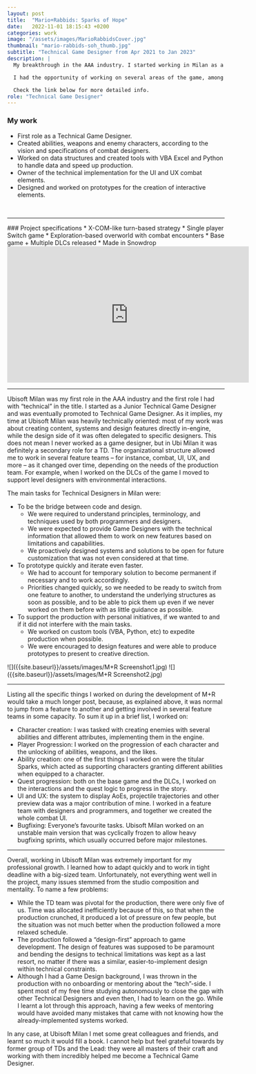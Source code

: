 ```yaml
---
layout: post
title:  "Mario+Rabbids: Sparks of Hope"
date:   2022-11-01 18:15:43 +0200
categories: work
image: "/assets/images/MarioRabbidsCover.jpg"
thumbnail: "mario-rabbids-soh_thumb.jpg"
subtitle: "Technical Game Designer from Apr 2021 to Jan 2023"
description: |
  My breakthrough in the AAA industry. I started working in Milan as a Junior Technical Designer on a Nintendo Switch project, with no onboarding nor mentoring. Because of this, I learnt how to work autonomously as soon as possible, while bearing growing responsibilities throughout the project.

  I had the opportunity of working on several areas of the game, among which character creation and implementation, UI and UX integration, abilities, weapons and more.

  Check the link below for more detailed info.
role: "Technical Game Designer"
---
```

### My work

-	First role as a Technical Game Designer.
-	Created abilities, weapons and enemy characters, according to the vision and specifications of combat designers.
-	Worked on data structures and created tools with VBA Excel and Python to handle data and speed up production.
-	Owner of the technical implementation for the UI and UX combat elements.
-	Designed and worked on prototypes for the creation of interactive elements.

<br>

---

<div class="row">
<div class="col-md-6">
### Project specifications
* X-COM-like turn-based strategy
* Single player Switch game
* Exploration-based overworld with combat encounters
* Base game + Multiple DLCs released
* Made in Snowdrop
</div>
<div class="col-md-6">
<iframe width="560" height="315" src="https://www.youtube.com/embed/vMNBC8lRtvY" title="YouTube video player" frameborder="0" allow="accelerometer; autoplay; clipboard-write; encrypted-media; gyroscope; picture-in-picture" allowfullscreen></iframe>
</div>
</div>

---


<div class="row">
<div class="col-md-6">
Ubisoft Milan was my first role in the AAA industry and the first role I had with “technical” in the title. I started as a Junior Technical Game Designer and was eventually promoted to Technical Game Designer. As it implies, my time at Ubisoft Milan was heavily technically oriented: most of my work was about creating content, systems and design features directly in-engine, while the design side of it was often delegated to specific designers. This does not mean I never worked as a game designer, but in Ubi Milan it was definitely a secondary role for a TD. The organizational structure allowed me to work in several feature teams – for instance, combat, UI, UX, and more – as it changed over time, depending on the needs of the production team. For example, when I worked on the DLCs of the game I moved to support level designers with environmental interactions.

The main tasks for Technical Designers in Milan were:
* To be the bridge between code and design.
    * We were required to understand principles, terminology, and techniques used by both programmers and designers.
    * We were expected to provide  Game Designers with the technical information that allowed them to work on new features based on limitations and capabilities.
    * We proactively designed systems and solutions to be open for future customization that was not even considered at that time.
* To prototype quickly and iterate even faster.
    * We had to account for temporary solution to become permanent if necessary and to work accordingly.
    * Priorities changed quickly, so we needed to be ready to switch from one feature to another, to understand the underlying structures as soon as possible, and to be able to pick them up even if we never worked on them before with as little guidance as possible.
* To support the production with personal initiatives, if we wanted to and if it did not interfere with the main tasks.
    * We worked on custom tools (VBA, Python, etc) to expedite production when possible.
    * We were encouraged to design features and were able to produce prototypes to present to creative direction.
</div>
<div class="col-md-6">
![]({{site.baseurl}}/assets/images/M+R Screenshot1.jpg)
![]({{site.baseurl}}/assets/images/M+R Screenshot2.jpg)
</div>
</div>

---

Listing all the specific things I worked on during the development of M+R would take a much longer post, because, as explained above, it was normal to jump from a feature to another and getting involved in several feature teams in some capacity. To sum it up in a brief list, I worked on:
* Character creation: I was tasked with creating enemies with several abilities and different attributes, implementing them in the engine.
* Player Progression: I worked on the progression of each character and the unlocking of abilities, weapons, and the likes.
* Ability creation: one of the first things I worked on were the titular Sparks, which acted as supporting characters granting different abilities when equipped to a character.
* Quest progression: both on the base game and the DLCs, I worked on the interactions and the quest logic to progress in the story.
* UI and UX: the system to display AoEs, projectile trajectories and other preview data was a major contribution of mine. I worked in a feature team with designers and programmers, and together we created the whole combat UI.
* Bugfixing: Everyone’s favourite tasks. Ubisoft Milan worked on an unstable main version that was cyclically frozen to allow heavy bugfixing sprints, which usually occurred before major milestones.

---

Overall, working in Ubisoft Milan was extremely important for my professional growth. I learned how to adapt quickly and to work in tight deadline with a big-sized team. Unfortunately, not everything went well in the project, many issues stemmed from the studio composition and mentality. To name a few problems:
* While the TD team was pivotal for the production, there were only five of us. Time was allocated inefficiently because of this, so that when the production crunched, it produced a lot of pressure on few people, but the situation was not much better when the production followed a more relaxed schedule.
* The production followed a “design-first” approach to game development. The design of features was supposed to be paramount and bending the designs to technical limitations was kept as a last resort, no matter if there was a similar, easier-to-implement design within technical constraints.
* Although I had a Game Design background, I was thrown in the production with no onboarding or mentoring about the “tech”-side. I spent most of my free time studying autonomously to close the gap with other Technical Designers and even then, I had to learn on the go. While I learnt a lot through this approach, having a few weeks of mentoring would have avoided many mistakes that came with not knowing how the already-implemented systems worked.

In any case, at Ubisoft Milan I met some great colleagues and friends, and learnt so much it would fill a book. I cannot help but feel grateful towards by former group of TDs and the Lead: they were all masters of their craft and working with them incredibly helped me become a Technical Game Designer.
